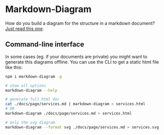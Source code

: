 Markdown-Diagram
================

How do you build a diagram for the structure in a markdown document?  [Just read this one](http://benjamine.github.io/markdown-diagram/page).

Command-line interface
---

In some cases (eg. if your documents are private) you might want to generate this diagrams offline.
You can use the CLI to get a static html file like this:

``` sh
npm i markdown-diagram -g

# show all options
markdown-diagram --help

# generate full html doc
cat ./docs/page/services.md | markdown-diagram > services.html
# OR
markdown-diagram ./docs/page/services.md > services.html

# only the svg diagram
markdown-diagram --format svg ./docs/page/services.md > services.svg
```

